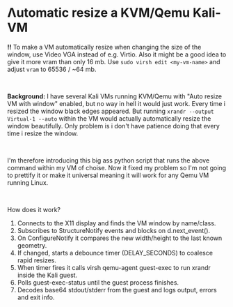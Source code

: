 # Λutomatic resize a KVM/Qemu Kali-VM

**!!** To make a VM automatically resize when changing the size of the window, use Video VGA instead of e.g. Virtio. Also it might be a good idea to give it more vram than only 16 mb. Use `sudo virsh edit <my-vm-name>` and adjust `vram` to 65536 / ~64 mb.

<br>

**Background:** I have several Kali VMs running KVM/Qemu with "Auto resize VM with window" enabled, but no way in hell it would just work. Every time i resized the window black edges appeared. But running `xrandr --output Virtual-1 --auto` within the VM would actually automatically resize the window beautifully. Only problem is i don't have patience doing that every time i resize the window.

<br>

I'm therefore introducing this big ass python script that runs the above command within my VM of choise. Now it fixed my problem so I'm not going to prettify it or make it universal meaning it will work for any Qemu VM running Linux.

<br>

How does it work?
1. Connects to the X11 display and finds the VM window by name/class.
2. Subscribes to StructureNotify events and blocks on d.next_event().
3. On ConfigureNotify it compares the new width/height to the last known geometry.
4. If changed, starts a debounce timer (DELAY_SECONDS) to coalesce rapid resizes.
5. When timer fires it calls virsh qemu-agent guest-exec to run xrandr inside the Kali guest.
6. Polls guest-exec-status until the guest process finishes.
7. Decodes base64 stdout/stderr from the guest and logs output, errors and exit info.
